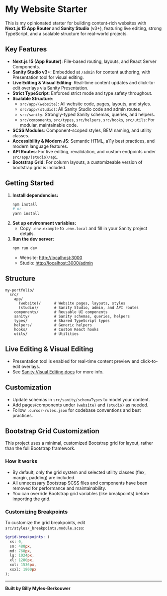 # My Website Starter

This is my opinionated starter for building content-rich websites with **Next.js 15 App Router** and **Sanity Studio** (v3+), featuring live editing, strong TypeScript, and a scalable structure for real-world projects.

## Key Features

- **Next.js 15 (App Router)**: File-based routing, layouts, and React Server Components.
- **Sanity Studio v3+**: Embedded at `/admin` for content authoring, with Presentation tool for visual editing.
- **Live Editing & Visual Editing**: Real-time content updates and click-to-edit overlays via Sanity Presentation.
- **Strict TypeScript**: Enforced strict mode and type safety throughout.
- **Scalable Structure**:
  - `src/app/(website)`: All website code, pages, layouts, and styles.
  - `src/app/(studio)`: All Sanity Studio code and admin routes.
  - `src/sanity`: Strongly-typed Sanity schemas, queries, and helpers.
  - `src/components`, `src/types`, `src/helpers`, `src/hooks`, `src/utils`: For modular, maintainable code.
- **SCSS Modules**: Component-scoped styles, BEM naming, and utility classes.
- **Accessibility & Modern JS**: Semantic HTML, a11y best practices, and modern language features.
- **API Routes**: For live editing, revalidation, and custom endpoints under `src/app/(studio)/api`.
- **Bootstrap Grid**: For column layouts, a customizeable version of bootstrap grid is included.

## Getting Started

1. **Install dependencies:**
   ```sh
   npm install
   # or
   yarn install
   ```
2. **Set up environment variables:**
   - Copy `.env.example` to `.env.local` and fill in your Sanity project details.
3. **Run the dev server:**
   ```sh
   npm run dev
   ```
   - Website: [http://localhost:3000](http://localhost:3000)
   - Studio: [http://localhost:3000/admin](http://localhost:3000/admin)

## Structure

```
my-portfolio/
  src/
    app/
      (website)/      # Website pages, layouts, styles
      (studio)/       # Sanity Studio, admin, and API routes
    components/       # Reusable UI components
    sanity/           # Sanity schemas, queries, helpers
    types/            # Shared TypeScript types
    helpers/          # Generic helpers
    hooks/            # Custom React hooks
    utils/            # Utilities
```

## Live Editing & Visual Editing
- Presentation tool is enabled for real-time content preview and click-to-edit overlays.
- See [Sanity Visual Editing docs](https://www.sanity.io/docs/visual-editing-with-next-js-app-router) for more info.

## Customization
- Update schemas in `src/sanity/schemaTypes` to model your content.
- Add pages/components under `(website)` and `(studio)` as needed.
- Follow `.cursor-rules.json` for codebase conventions and best practices.

## Bootstrap Grid Customization

This project uses a minimal, customized Bootstrap grid for layout, rather than the full Bootstrap framework.

### How it works
- By default, only the grid system and selected utility classes (flex, margin, padding) are included.
- All unnecessary Bootstrap SCSS files and components have been removed for performance and maintainability.
- You can override Bootstrap grid variables (like breakpoints) before importing the grid.

### Customizing Breakpoints
To customize the grid breakpoints, edit `src/styles/_breakpoints.module.scss`:

```scss
$grid-breakpoints: (
  xs: 0,
  sm: 480px,
  md: 768px,
  lg: 1024px,
  xl: 1280px,
  xxl: 1536px,
  xxxl: 1800px
);
```
---

**Built by Billy Myles-Berkouwer**
